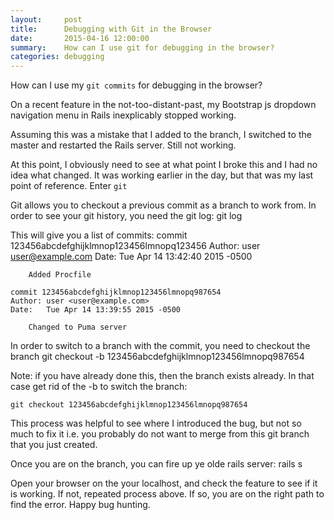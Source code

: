 ```yaml
---
layout:     post
title:      Debugging with Git in the Browser
date:       2015-04-16 12:00:00
summary:    How can I use git for debugging in the browser?
categories: debugging
---
```


How can I use my `git commits` for debugging in the browser?

On a recent feature in the not-too-distant-past, my Bootstrap js dropdown navigation menu in Rails
inexplicably stopped working.

Assuming this was a mistake that I added to the branch, I switched to the master and restarted
the Rails server. Still not working.

At this point, I obviously need to see at what point I broke this and I had no idea what changed.
It was working earlier in the day, but that was my last point of reference. Enter `git`

Git allows you to checkout a previous commit as a branch to work from. In order to see your git history, you 
need the git log:
    git log

This will give you a list of commits:
    commit 123456abcdefghijklmnop123456lmnopq123456
    Author: user <user@example.com>
    Date:   Tue Apr 14 13:42:40 2015 -0500

        Added Procfile

    commit 123456abcdefghijklmnop123456lmnopq987654
    Author: user <user@example.com>
    Date:   Tue Apr 14 13:39:55 2015 -0500

        Changed to Puma server

In order to switch to a branch with the commit, you need to checkout the branch
    git checkout -b 123456abcdefghijklmnop123456lmnopq987654

Note: if you have already done this, then the branch exists already. In that case get rid of the -b
to switch the branch:

    git checkout 123456abcdefghijklmnop123456lmnopq987654

This process was helpful to see where I introduced the bug, but not so much to fix it i.e. you
probably do not want to merge from this git branch that you just created.

Once you are on the branch, you can fire up ye olde rails server:
    rails s

Open your browser on the your localhost, and check the feature to see if it is working.
If not, repeated process above. If so, you are on the right path to find the error. Happy bug hunting.














